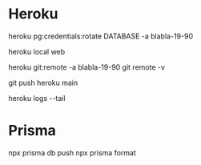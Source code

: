 # Heroku
<!-- rotate db credentials -->
heroku pg:credentials:rotate DATABASE -a blabla-19-90
<!-- local test -->
heroku local web
<!-- set and get heroku git branch -->
heroku git:remote -a blabla-19-90
git remote -v
<!-- push on heroku remote branch -->
git push heroku main
<!-- Logs -->
heroku logs --tail


# Prisma
npx prisma db push
npx prisma format

